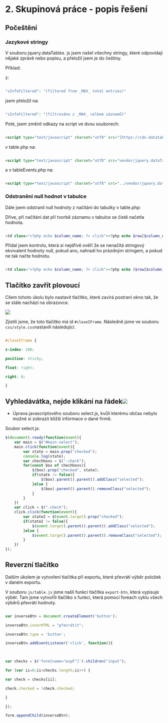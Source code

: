 
# 2. Skupinová práce - popis řešení

  

  

  

## Počeštění

  

  

### Jazykové stringy

  

V souboru jquery.dataTables. js jsem našel všechny stringy, které odpovídají nějaké zprávě nebo popisu, a přeložil jsem je do češtiny.

  

  

  

Příklad:

  

  

  

z:

  

```php

"sInfoFiltered": "(filtered from _MAX_ total entries)"

```

  

  

jsem přeložil na:

  

  

```php

"sInfoFiltered": "(filtrováno z _MAX_ celkem záznamů)"

```

  

  

  

Poté, jsem změnil odkazy na script ve dvou souborech:

  

  

```html

<script type="text/javascript" charset="utf8" src="[https://cdn.datatables.net/1.12.1/js/jquery.dataTables.js](https://cdn.datatables.net/1.12.1/js/jquery.dataTables.js)"></script>

```

  

  

v table.php na:

  

  

```html

<script type="text/javascript" charset="utf8" src="vendor/jquery.dataTables.js"></script>

```

  

  

  

a v tableEvents.php na:

  

```html

<script type="text/javascript" charset="utf8" src="../vendor/jquery.dataTables.js"></script>

```

  

### Odstranění null hodnot v tabulce

  

Dále jsem odstranil null hodnoty z načítání do tabulky v table.php:

  

  

  

Dřive, při načítání dat při tvorbě záznamu v tabulce se čistě načetla hodnota.

  

  

```php

<td class="<?php echo $column_name; ?> click"><?php echo $row[$column_name]; ?></td>

```

  

  

Přidal jsem kontrolu, která si nejdřívě ověří že se nenačítá stringový ekvivalent hodnoty null, pokud ano, nahradí ho prázdným stringem, a pokud ne tak načte hodnotu.

  

  

```php

<td class="<?php echo $column_name; ?> click"><?php echo ($row[$column_name]=="null") ? "" : $row[$column_name]; ?></td>

```

  

## Tlačítko zavřít plovoucí

  

Cílem tohoto úkolu bylo nastavit tlačítko, které zavírá postraní okno tak, že se stále nachází na obrazovce.

  

![](https://lh7-us.googleusercontent.com/UNyjAzNrnDIG_04oGt3jCmpjc08RRWfVzKsCBUVAU5AN0XP3GhmlWXQTc1GyKATPsAsek1eziFS-Ad2KTNQxt0xSTkmhECzUTd1v1d89nQZFMQuDpPZb9lVAxZyo7GAKQenLFst6IPC8iRjEXNZES1k)

  
  

Zjistili jsme, že toto tlačítko má id `#closeIFrame`. Následně jsme ve souboru `css/style.css`nastavili následující.

  

```css

#closeIframe {

z-index: 100;

position: sticky;

float: right;

right: 0;

}

```

  

## Vyhledávátka, nejde klikání na řádek![](https://lh7-us.googleusercontent.com/JD2FfoIPYT6rbI-tS44YDiQAzho-kyPqsPqV7uy_tKjQNYHttU_m_SEkYkeDcQAFvAmFuufYLOwoppNPEjEnwWNs1H_mSHDjVH5x7LIHZjyGPsJTMt5R_HuCfrpKFHkWD-JaHhgYEBIqsIBivDNuz3g)

- Úprava javascriptového souboru select.js, kvůli kterému občas nebylo možné si zobrazit bližší informace o dané firmě.

  

Soubor select.js:

```javascript
$(document).ready(function(event){
	var main = $("#main-select");
	main.click(function(event){
		var state = main.prop("checked");
		console.log(state);
		var chechboxs = $(".check");
		for(const box of chechboxs){
			$(box).prop("checked", state);
			if(state != false){
				$(box).parent().parent().addClass("selected");
			}else {
				$(box).parent().parent().removeClass("selected");
			}
		}
	})
	var click = $(".check");
	click.click(function(event){
		var state2 = $(event.target).prop("checked");
		if(state2 != false){
			$(event.target).parent().parent().addClass("selected");
		}else {
			$(event.target).parent().parent().removeClass("selected");
		}
	})
});
```

## Reverzní tlačítko

Dalším úkolem je vytvoření tlačítka při exportu, které převrátí výběr položek v daném exportu.

  

V souboru `js/table.js` jsme našli funkci tlačítka `export-btn`, která vypisuje výběr. Tam jsme vytvořili tlačítko s funkcí, která pomocí foreach cyklu všech výběrů převrátí hodnoty.

```javascript

var inverseBtn = document.createElement('button');

inverseBtn.innerHTML = "převrátit";

inverseBtn.type = 'button';

inverseBtn.addEventListener('click', function(){

  

var checks = $('form[name="expF"]').children("input");

for (var ii=0;ii<checks.length;ii++) {

var check = checks[ii];

check.checked = !check.checked;

}

});

form.appendChild(inverseBtn);

```
